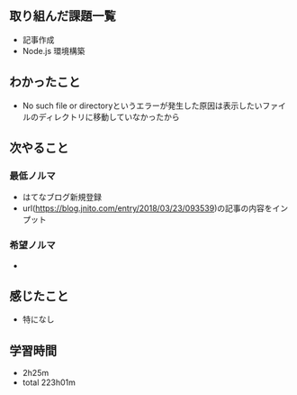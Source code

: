 ## 取り組んだ課題一覧
- 記事作成
- Node.js 環境構築
## わかったこと
- No such file or directoryというエラーが発生した原因は表示したいファイルのディレクトリに移動していなかったから
## 次やること
### 最低ノルマ
- はてなブログ新規登録
- url(https://blog.jnito.com/entry/2018/03/23/093539)の記事の内容をインプット
### 希望ノルマ
- 

## 感じたこと
- 特になし
## 学習時間
- 2h25m
- total 223h01m
